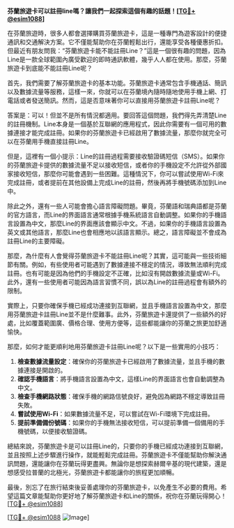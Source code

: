 **芬蘭旅遊卡可以註冊line嗎？讓我們一起探索這個有趣的話題！[[TG💪+ @esim1088](https://t.me/s/esim1088)]**

在芬蘭旅遊時，很多人都會選擇購買芬蘭旅遊卡，這是一種專門為遊客設計的便捷通訊和交通解決方案。它不僅能幫助你在芬蘭輕鬆出行，還能享受各種優惠折扣。但最近有朋友問我：“芬蘭旅遊卡能不能註冊Line？”這是一個很有趣的問題，因為Line是一款全球範圍內廣受歡迎的即時通訊軟體，幾乎人人都在使用。那麼，芬蘭旅遊卡到底能不能註冊Line呢？

首先，我們需要了解芬蘭旅遊卡的基本功能。芬蘭旅遊卡通常包含手機通話、簡訊以及數據流量等服務，這樣一來，你就可以在芬蘭境內隨時隨地使用手機上網、打電話或者發送簡訊。然而，這是否意味著你可以直接用芬蘭旅遊卡註冊Line呢？

答案是：可以！但並不是所有情況都適用。要回答這個問題，我們得先弄清楚Line的註冊機制。Line本身是一個基於互聯網的應用程式，因此你需要有一個可用的數據連接才能完成註冊。如果你的芬蘭旅遊卡已經啟用了數據流量，那麼你就完全可以在芬蘭用手機直接註冊Line。

但是，這裡有一個小提示：Line的註冊過程需要接收驗證碼短信（SMS）。如果你的芬蘭旅遊卡提供的數據流量不足以接收短信，或者你的手機設定不允許從外部國家接收短信，那麼你可能會遇到一些困難。這種情況下，你可以嘗試使用Wi-Fi來完成註冊，或者提前在其他設備上完成Line的註冊，然後再將手機號碼添加到Line中。

除此之外，還有一些人可能會擔心語言障礙問題。畢竟，芬蘭語和瑞典語都是芬蘭的官方語言，而Line的界面語言通常根據手機系統語言自動調整。如果你的手機語言設置為中文，那麼Line的界面應該會顯示中文。不過，如果你的手機語言設置為英文或其他語言，那麼Line也會相應地以該語言顯示。總之，語言障礙並不會成為註冊Line的主要障礙。

那麼，為什麼有人會覺得芬蘭旅遊卡不能註冊Line呢？其實，這可能與一些技術細節有關。例如，有些使用者可能遇到了數據連接不穩定的情況，導致無法順利完成註冊。也有可能是因為他們的手機設定不正確，比如沒有開啟數據流量或Wi-Fi。此外，還有一些使用者可能因為語言習慣不同，誤以為Line的註冊過程會有額外的限制。

實際上，只要你確保手機已經成功連接到互聯網，並且手機語言設置為中文，那麼用芬蘭旅遊卡註冊Line並不是什麼難事。此外，芬蘭旅遊卡還提供了一些額外的好處，比如覆蓋範圍廣、價格合理、使用方便等，這些都能讓你的芬蘭之旅更加舒適愉快。

那麼，如何才能更順利地用芬蘭旅遊卡註冊Line呢？以下是一些實用的小技巧：

1. **檢查數據流量設定**：確保你的芬蘭旅遊卡已經啟用了數據流量，並且手機的數據連接是開啟的。
2. **確認手機語言**：將手機語言設置為中文，這樣Line的界面語言也會自動調整為中文。
3. **檢查手機網路狀態**：確保手機的網路信號良好，避免因為網路不穩定導致註冊失敗。
4. **嘗試使用Wi-Fi**：如果數據流量不足，可以嘗試在Wi-Fi環境下完成註冊。
5. **提前準備備份號碼**：如果你的手機無法接收短信，可以提前準備一個備用的手機號碼，以便接收驗證碼。

總結來說，芬蘭旅遊卡是可以註冊Line的，只要你的手機已經成功連接到互聯網，並且按照上述步驟進行操作，就能輕鬆完成註冊。芬蘭旅遊卡不僅能幫助你解決通訊問題，還能讓你在芬蘭玩得更盡興。無論你是想探索赫爾辛基的現代建築，還是想感受拉普蘭的北極光，芬蘭旅遊卡都能讓你的旅程更加順暢。

最後，別忘了在旅行結束後妥善處理你的芬蘭旅遊卡，以免產生不必要的費用。希望這篇文章能幫助你更好地了解芬蘭旅遊卡和Line的關係，祝你在芬蘭玩得開心！[[TG💪+ @esim1088](https://t.me/s/esim1088)] 

[[TG💪+ @esim1088](https://t.me/s/esim1088) ![Image](https://i.postimg.cc/4NQfJmqS/Snipaste-2025-05-13-00-14-12.png)]